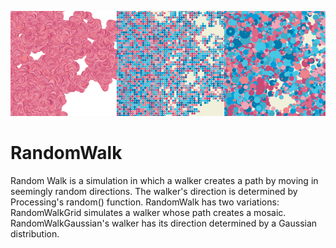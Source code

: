 ![Header](https://github.com/alexfidelchen/RandomWalk/blob/master/header.png)

# RandomWalk
Random Walk is a simulation in which a walker creates a path by moving in seemingly random directions. The walker's direction is determined by Processing's random() function. RandomWalk has two variations: RandomWalkGrid simulates a walker whose path creates a mosaic. RandomWalkGaussian's walker has its direction determined by a Gaussian distribution. 
